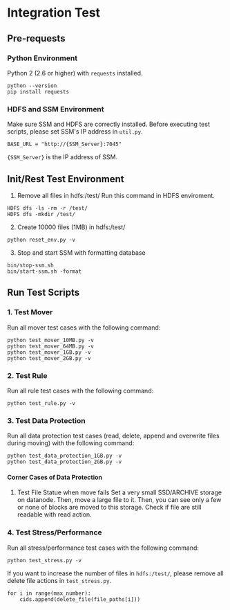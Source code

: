# Integration Test 


## Pre-requests
### Python Environment
Python 2 (2.6 or higher) with `requests` installed.
```
python --version
pip install requests
```

### HDFS and SSM Environment
Make sure SSM and HDFS are correctly installed. Before executing test scripts, please set SSM's IP address in `util.py`.
```
BASE_URL = "http://{SSM_Server}:7045"
```

`{SSM_Server}` is the IP address of SSM.

## Init/Rest Test Environment
1. Remove all files in hdfs:/test/
Run this command in HDFS enviroment.
```
HDFS dfs -ls -rm -r /test/
HDFS dfs -mkdir /test/
```

2. Create 10000 files (1MB) in hdfs:/test/

```
python reset_env.py -v
```

3. Stop and start SSM with formatting database

```
bin/stop-ssm.sh
bin/start-ssm.sh -format
```

## Run Test Scripts
### 1. Test Mover
Run all mover test cases with the following command:
```
python test_mover_10MB.py -v
python test_mover_64MB.py -v
python test_mover_1GB.py -v
python test_mover_2GB.py -v
```

### 2. Test Rule
Run all rule test cases with the following command:
```
python test_rule.py -v
```

### 3. Test Data Protection
Run all data protection test cases (read, delete, append and overwrite files during moving) with the following command:
```
python test_data_protection_1GB.py -v
python test_data_protection_2GB.py -v
```

#### Corner Cases of Data Protection

1. Test File Statue when move fails
Set a very small SSD/ARCHIVE storage on datanode. Then, move a large file to it. Then, you can see only a few or none of blocks are moved to this storage. Check if file are still readable with read action.

### 4. Test Stress/Performance
Run all stress/performance test cases with the following command:
```
python test_stress.py -v
```

If you want to increase the number of files in `hdfs:/test/`, please remove all delete file actions in `test_stress.py`.
```
for i in range(max_number):
    cids.append(delete_file(file_paths[i]))
```

